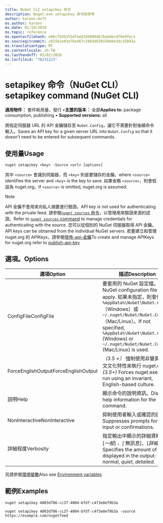 ```yaml
---
title: NuGet CLI setapikey 命令
description: Nuget.exe setapikey 命令的參考
author: karann-msft
ms.author: karann
ms.date: 01/18/2018
ms.topic: reference
ms.openlocfilehash: e06cfb5b355dfae8104090db7babdecdf9e9fec1
ms.sourcegitcommit: c81561e93a7be467c1983d639158d4e3dc25b93a
ms.translationtype: MT
ms.contentlocale: zh-TW
ms.lasthandoff: 03/02/2020
ms.locfileid: "78231223"
---
```

# <a name="setapikey-command-nuget-cli"></a><span data-ttu-id="6cd50-103">setapikey 命令（NuGet CLI）</span><span class="sxs-lookup"><span data-stu-id="6cd50-103">setapikey command (NuGet CLI)</span></span>

<span data-ttu-id="6cd50-104">**適用物件：** 套件耗用量、發行 &bullet;**支援的版本：** 全部</span><span class="sxs-lookup"><span data-stu-id="6cd50-104">**Applies to:** package consumption, publishing &bullet; **Supported versions:** all</span></span>

<span data-ttu-id="6cd50-105">將指定伺服器 URL 的 API 金鑰儲存至 `NuGet.Config`，讓它不需要針對後續命令輸入。</span><span class="sxs-lookup"><span data-stu-id="6cd50-105">Saves an API key for a given server URL into `NuGet.Config` so that it doesn't need to be entered for subsequent commands.</span></span>

## <a name="usage"></a><span data-ttu-id="6cd50-106">使用量</span><span class="sxs-lookup"><span data-stu-id="6cd50-106">Usage</span></span>

```cli
nuget setapikey <key> -Source <url> [options]
```

<span data-ttu-id="6cd50-107">其中 `<source>` 會識別伺服器，而 `<key>` 則是要儲存的金鑰。</span><span class="sxs-lookup"><span data-stu-id="6cd50-107">where `<source>` identifies the server and `<key>` is the key to save.</span></span> <span data-ttu-id="6cd50-108">如果省略 `<source>`，則會假設為 nuget.org。</span><span class="sxs-lookup"><span data-stu-id="6cd50-108">If `<source>` is omitted, nuget.org is assumed.</span></span> 

> [!NOTE]
> <span data-ttu-id="6cd50-109">API 金鑰不會用來向私人摘要進行驗證。</span><span class="sxs-lookup"><span data-stu-id="6cd50-109">API key is not used for authenticating with the private feed.</span></span> <span data-ttu-id="6cd50-110">請參閱[`nuget sources` 命令](../cli-reference/cli-ref-sources.md)，以管理用來驗證來源的認證。</span><span class="sxs-lookup"><span data-stu-id="6cd50-110">Refer to [`nuget sources` command](../cli-reference/cli-ref-sources.md) to manage credentials for authenticating with the source.</span></span>
> <span data-ttu-id="6cd50-111">您可以從個別的 NuGet 伺服器取得 API 金鑰。</span><span class="sxs-lookup"><span data-stu-id="6cd50-111">API keys can be obtained from the individual NuGet servers.</span></span> <span data-ttu-id="6cd50-112">若要建立和管理 nuget.org 的 APIKeys，請參閱[發佈-api-金鑰](../../quickstart/includes/publish-api-key.md)</span><span class="sxs-lookup"><span data-stu-id="6cd50-112">To create and manage APIKeys for nuget.org refer to [publish-api-key](../../quickstart/includes/publish-api-key.md)</span></span>

## <a name="options"></a><span data-ttu-id="6cd50-113">選項。</span><span class="sxs-lookup"><span data-stu-id="6cd50-113">Options</span></span>

| <span data-ttu-id="6cd50-114">選項</span><span class="sxs-lookup"><span data-stu-id="6cd50-114">Option</span></span> | <span data-ttu-id="6cd50-115">描述</span><span class="sxs-lookup"><span data-stu-id="6cd50-115">Description</span></span> |
| --- | --- |
| <span data-ttu-id="6cd50-116">ConfigFile</span><span class="sxs-lookup"><span data-stu-id="6cd50-116">ConfigFile</span></span> | <span data-ttu-id="6cd50-117">要套用的 NuGet 設定檔。</span><span class="sxs-lookup"><span data-stu-id="6cd50-117">The NuGet configuration file to apply.</span></span> <span data-ttu-id="6cd50-118">如果未指定，則會使用 `%AppData%\NuGet\NuGet.Config` （Windows）或 `~/.nuget/NuGet/NuGet.Config` （Mac/Linux）。</span><span class="sxs-lookup"><span data-stu-id="6cd50-118">If not specified, `%AppData%\NuGet\NuGet.Config` (Windows) or `~/.nuget/NuGet/NuGet.Config` (Mac/Linux) is used.</span></span>|
| <span data-ttu-id="6cd50-119">ForceEnglishOutput</span><span class="sxs-lookup"><span data-stu-id="6cd50-119">ForceEnglishOutput</span></span> | <span data-ttu-id="6cd50-120">*（3.5 +）* 強制使用非變異的英文文化特性來執行 nuget.exe。</span><span class="sxs-lookup"><span data-stu-id="6cd50-120">*(3.5+)* Forces nuget.exe to run using an invariant, English-based culture.</span></span> |
| <span data-ttu-id="6cd50-121">説明</span><span class="sxs-lookup"><span data-stu-id="6cd50-121">Help</span></span> | <span data-ttu-id="6cd50-122">顯示命令的說明資訊。</span><span class="sxs-lookup"><span data-stu-id="6cd50-122">Displays help information for the command.</span></span> |
| <span data-ttu-id="6cd50-123">NonInteractive</span><span class="sxs-lookup"><span data-stu-id="6cd50-123">NonInteractive</span></span> | <span data-ttu-id="6cd50-124">抑制使用者輸入或確認的提示。</span><span class="sxs-lookup"><span data-stu-id="6cd50-124">Suppresses prompts for user input or confirmations.</span></span> |
| <span data-ttu-id="6cd50-125">詳細程度</span><span class="sxs-lookup"><span data-stu-id="6cd50-125">Verbosity</span></span> | <span data-ttu-id="6cd50-126">指定輸出中顯示的詳細資料量： [*一般*] *、[* 無訊息]、[*詳細*]。</span><span class="sxs-lookup"><span data-stu-id="6cd50-126">Specifies the amount of detail displayed in the output: *normal*, *quiet*, *detailed*.</span></span> |

<span data-ttu-id="6cd50-127">另請參閱[環境變數](cli-ref-environment-variables.md)</span><span class="sxs-lookup"><span data-stu-id="6cd50-127">Also see [Environment variables](cli-ref-environment-variables.md)</span></span>

## <a name="examples"></a><span data-ttu-id="6cd50-128">範例</span><span class="sxs-lookup"><span data-stu-id="6cd50-128">Examples</span></span>

```cli
nuget setapikey 4003d786-cc37-4004-bfdf-c4f3e8ef9b3a

nuget setapikey 4003d786-cc37-4004-bfdf-c4f3e8ef9b3a -source https://example.com/nugetfeed
```
